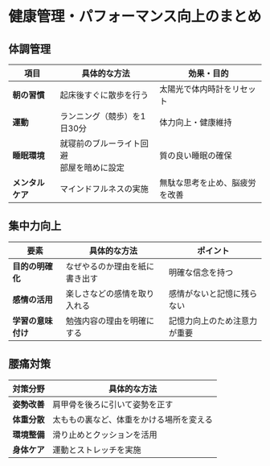 # 健康管理・パフォーマンス向上のまとめ

## 体調管理

| 項目 | 具体的な方法 | 効果・目的 |
|------|-------------|-----------|
| **朝の習慣** | 起床後すぐに散歩を行う | 太陽光で体内時計をリセット |
| **運動** | ランニング（競歩）を1日30分 | 体力向上・健康維持 |
| **睡眠環境** | 就寝前のブルーライト回避<br>部屋を暗めに設定 | 質の良い睡眠の確保 |
| **メンタルケア** | マインドフルネスの実施 | 無駄な思考を止め、脳疲労を改善 |

## 集中力向上

| 要素 | 具体的な方法 | ポイント |
|------|-------------|----------|
| **目的の明確化** | なぜやるのか理由を紙に書き出す | 明確な信念を持つ |
| **感情の活用** | 楽しさなどの感情を取り入れる | 感情がないと記憶に残らない |
| **学習の意味付け** | 勉強内容の理由を明確にする | 記憶力向上のため注意力が重要 |

## 腰痛対策

| 対策分野 | 具体的な方法 |
|----------|-------------|
| **姿勢改善** | 肩甲骨を後ろに引いて姿勢を正す |
| **体重分散** | 太ももの裏など、体重をかける場所を変える |
| **環境整備** | 滑り止めとクッションを活用 |
| **身体ケア** | 運動とストレッチを実施 |
